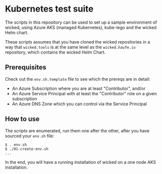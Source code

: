 # Kubernetes test suite

The scripts in this repository can be used to set up a sample environment of wicked, using Azure AKS (managed Kubernetes), kube-lego and the wicked Helm chart.

These scripts assumes that you have cloned the wicked repositories in a way that `wicked.tools` is at the same level as the `wicked.haufe.io` repository, which contains the wicked Helm Chart.

## Prerequisites

Check out the `env.sh.template` file to see which the prereqs are in detail:

* An Azure Subscription where you are at least "Contributor", and/or
* An Azure Service Principal with at least the "Contributor" role on a given subscription
* An Azure DNS Zone which you can control via the Service Principal

## How to use

The scripts are enumerated, run them one after the other, after you have sourced your `env.sh` file:

```
$ . env.sh
$ ./01-create-env.sh
...
```

In the end, you will have a running installation of wicked on a one node AKS installation.
